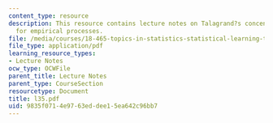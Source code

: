 ```yaml
---
content_type: resource
description: This resource contains lecture notes on Talagrand?s concentration inequality
  for empirical processes.
file: /media/courses/18-465-topics-in-statistics-statistical-learning-theory-spring-2007/9835f0714e9763eddee15ea642c96bb7_l35.pdf
file_type: application/pdf
learning_resource_types:
- Lecture Notes
ocw_type: OCWFile
parent_title: Lecture Notes
parent_type: CourseSection
resourcetype: Document
title: l35.pdf
uid: 9835f071-4e97-63ed-dee1-5ea642c96bb7
---
```

